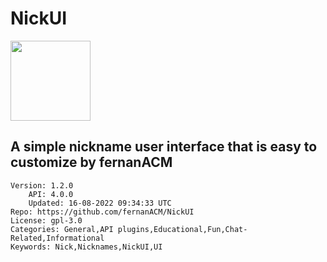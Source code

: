 # NickUI
<img src="https://raw.githubusercontent.com/fernanACM/NickUI/393e843fa9f065b7fe38f2bfa3b8b34e23189263/icon.png" width="128" height="128" />

## A simple nickname user interface that is easy to customize by fernanACM
```properties
Version: 1.2.0
    API: 4.0.0
    Updated: 16-08-2022 09:34:33 UTC
Repo: https://github.com/fernanACM/NickUI
License: gpl-3.0
Categories: General,API plugins,Educational,Fun,Chat-Related,Informational
Keywords: Nick,Nicknames,NickUI,UI
```